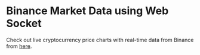 # Binance Market Data using Web Socket

Check out live cryptocurrency price charts with real-time data from Binance from [here](https://swagath26.github.io/binance-market-data).